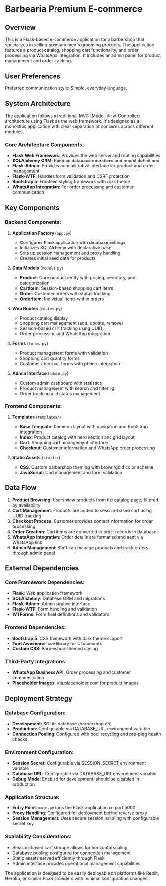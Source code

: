 # Barbearia Premium E-commerce

## Overview

This is a Flask-based e-commerce application for a barbershop that specializes in selling premium men's grooming products. The application features a product catalog, shopping cart functionality, and order processing via WhatsApp integration. It includes an admin panel for product management and order tracking.

## User Preferences

Preferred communication style: Simple, everyday language.

## System Architecture

The application follows a traditional MVC (Model-View-Controller) architecture using Flask as the web framework. It's designed as a monolithic application with clear separation of concerns across different modules.

### Core Architecture Components:
- **Flask Web Framework**: Provides the web server and routing capabilities
- **SQLAlchemy ORM**: Handles database operations and model definitions
- **Flask-Admin**: Provides administrative interface for product and order management
- **Flask-WTF**: Handles form validation and CSRF protection
- **Bootstrap 5**: Frontend styling framework with dark theme
- **WhatsApp Integration**: For order processing and customer communication

## Key Components

### Backend Components:

1. **Application Factory** (`app.py`)
   - Configures Flask application with database settings
   - Initializes SQLAlchemy with declarative base
   - Sets up session management and proxy handling
   - Creates initial seed data for products

2. **Data Models** (`models.py`)
   - **Product**: Core product entity with pricing, inventory, and categorization
   - **CartItem**: Session-based shopping cart items
   - **Order**: Customer orders with status tracking
   - **OrderItem**: Individual items within orders

3. **Web Routes** (`routes.py`)
   - Product catalog display
   - Shopping cart management (add, update, remove)
   - Session-based cart tracking using UUID
   - Order processing and WhatsApp integration

4. **Forms** (`forms.py`)
   - Product management forms with validation
   - Shopping cart quantity forms
   - Customer checkout forms with phone integration

5. **Admin Interface** (`admin.py`)
   - Custom admin dashboard with statistics
   - Product management with search and filtering
   - Order tracking and status management

### Frontend Components:

1. **Templates** (`templates/`)
   - **Base Template**: Common layout with navigation and Bootstrap integration
   - **Index**: Product catalog with hero section and grid layout
   - **Cart**: Shopping cart management interface
   - **Checkout**: Customer information and WhatsApp order processing

2. **Static Assets** (`static/`)
   - **CSS**: Custom barbershop theming with brown/gold color scheme
   - **JavaScript**: Cart management and form validation

## Data Flow

1. **Product Browsing**: Users view products from the catalog page, filtered by availability
2. **Cart Management**: Products are added to session-based cart using UUID tracking
3. **Checkout Process**: Customer provides contact information for order processing
4. **Order Creation**: Cart items are converted to order records in database
5. **WhatsApp Integration**: Order details are formatted and sent via WhatsApp link
6. **Admin Management**: Staff can manage products and track orders through admin panel

## External Dependencies

### Core Framework Dependencies:
- **Flask**: Web application framework
- **SQLAlchemy**: Database ORM and migrations
- **Flask-Admin**: Administrative interface
- **Flask-WTF**: Form handling and validation
- **WTForms**: Form field definitions and validators

### Frontend Dependencies:
- **Bootstrap 5**: CSS framework with dark theme support
- **Font Awesome**: Icon library for UI elements
- **Custom CSS**: Barbershop-themed styling

### Third-Party Integrations:
- **WhatsApp Business API**: Order processing and customer communication
- **Placeholder Images**: Via.placeholder.com for product images

## Deployment Strategy

### Database Configuration:
- **Development**: SQLite database (barbershop.db)
- **Production**: Configurable via DATABASE_URL environment variable
- **Connection Pooling**: Configured with pool recycling and pre-ping health checks

### Environment Configuration:
- **Session Secret**: Configurable via SESSION_SECRET environment variable
- **Database URL**: Configurable via DATABASE_URL environment variable
- **Debug Mode**: Enabled for development, should be disabled in production

### Application Structure:
- **Entry Point**: `main.py` runs the Flask application on port 5000
- **Proxy Handling**: Configured for deployment behind reverse proxy
- **Session Management**: Uses secure session handling with configurable secret key

### Scalability Considerations:
- Session-based cart storage allows for horizontal scaling
- Database pooling configured for connection management
- Static assets served efficiently through Flask
- Admin interface provides operational management capabilities

The application is designed to be easily deployable on platforms like Replit, Heroku, or similar PaaS providers with minimal configuration changes.